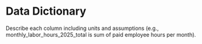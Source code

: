 # Data Dictionary

Describe each column including units and assumptions (e.g., monthly_labor_hours_2025_total is sum of paid employee hours per month).
